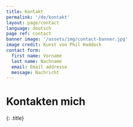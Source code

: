 ```yaml
---
title: Kontakt
permalink: '/de/kontakt'
layout: page/contact
language: deutsch
page ref: contact
banner image: '/assets/img/contact-banner.jpg'
image credit: Kunst von Phil Haddock
contact form:
  first name: Vorname
  last name: Nachname
  email: Email addresse
  message: Nachricht
---
```


# Kontakten mich
{: .title}
